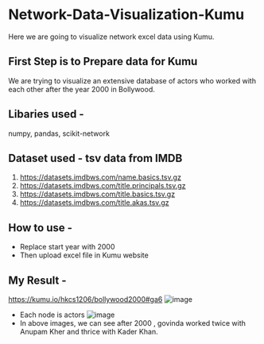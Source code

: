 # Network-Data-Visualization-Kumu
Here we are going to visualize network excel data using Kumu.
## First Step is to Prepare data for Kumu
We are trying to visualize an extensive database of actors who worked with each other after the year 2000 in Bollywood.
## Libaries used - 
  numpy, pandas, scikit-network
## Dataset used - tsv data from IMDB
1. https://datasets.imdbws.com/name.basics.tsv.gz
2. https://datasets.imdbws.com/title.principals.tsv.gz
3. https://datasets.imdbws.com/title.basics.tsv.gz
4. https://datasets.imdbws.com/title.akas.tsv.gz
## How to use -
  - Replace start year with 2000
  - Then upload excel file in Kumu website
## My Result -
  https://kumu.io/hkcs1206/bollywood2000#ga6
  ![image](https://user-images.githubusercontent.com/96352622/208315670-fb37166c-7cc3-4806-a855-6a36e56ba7af.png)
  - Each node is actors
  ![image](https://user-images.githubusercontent.com/96352622/208315743-ead2056b-d88f-4f21-b390-d66e3371b315.png)
 - In above images, we can see after 2000 , govinda worked twice with Anupam Kher and thrice with Kader Khan. 

